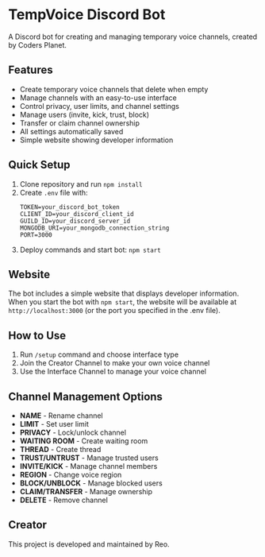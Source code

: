 # TempVoice Discord Bot

A Discord bot for creating and managing temporary voice channels, created by Coders Planet.

## Features

- Create temporary voice channels that delete when empty
- Manage channels with an easy-to-use interface
- Control privacy, user limits, and channel settings
- Manage users (invite, kick, trust, block)
- Transfer or claim channel ownership
- All settings automatically saved
- Simple website showing developer information

## Quick Setup

1. Clone repository and run `npm install`
2. Create `.env` file with:
   ```
   TOKEN=your_discord_bot_token
   CLIENT_ID=your_discord_client_id
   GUILD_ID=your_discord_server_id
   MONGODB_URI=your_mongodb_connection_string
   PORT=3000
   ```
3. Deploy commands and start bot: `npm start`

## Website

The bot includes a simple website that displays developer information. When you start the bot with `npm start`, the website will be available at `http://localhost:3000` (or the port you specified in the .env file).

## How to Use

1. Run `/setup` command and choose interface type
2. Join the Creator Channel to make your own voice channel
3. Use the Interface Channel to manage your voice channel

## Channel Management Options

- **NAME** - Rename channel
- **LIMIT** - Set user limit
- **PRIVACY** - Lock/unlock channel
- **WAITING ROOM** - Create waiting room
- **THREAD** - Create thread
- **TRUST/UNTRUST** - Manage trusted users
- **INVITE/KICK** - Manage channel members
- **REGION** - Change voice region
- **BLOCK/UNBLOCK** - Manage blocked users
- **CLAIM/TRANSFER** - Manage ownership
- **DELETE** - Remove channel

## Creator

This project is developed and maintained by Reo.
